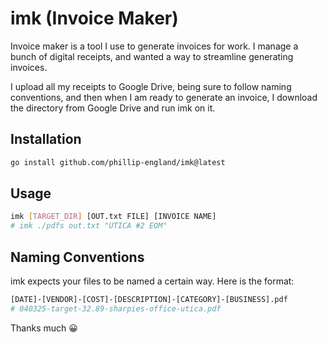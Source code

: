 # imk (Invoice Maker)
Invoice maker is a tool I use to generate invoices for work. I manage a bunch of digital receipts, and wanted a way to streamline generating invoices.

I upload all my receipts to Google Drive, being sure to follow naming conventions, and then when I am ready to generate an invoice, I download the directory from Google Drive and run imk on it.

## Installation
```bash
go install github.com/phillip-england/imk@latest
```

## Usage
```bash
imk [TARGET_DIR] [OUT.txt FILE] [INVOICE NAME]
# imk ./pdfs out.txt "UTICA #2 EOM"
```

## Naming Conventions
imk expects your files to be named a certain way. Here is the format:
```bash
[DATE]-[VENDOR]-[COST]-[DESCRIPTION]-[CATEGORY]-[BUSINESS].pdf
# 040325-target-32.89-sharpies-office-utica.pdf
```

Thanks much 😀
